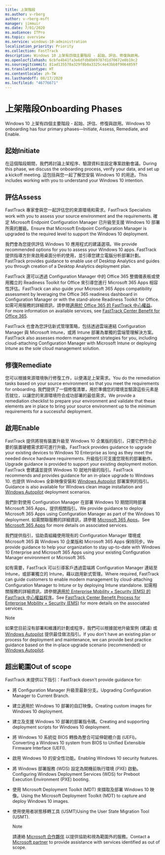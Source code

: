 ```yaml
---
title: 上架階段
ms.author: v-rberg
author: v-rberg-msft
manager: jimmuir
ms.date: 7/01/2020
ms.audience: ITPro
ms.topic: overview
ms.service: windows-10-administration
localization_priority: Priority
ms.collection: FastTrack
description: Windows 10 上架有四個主要階段 - 起始、評估、修復與啟用。
ms.openlocfilehash: 6cbfe4b41fa3e6dfdb8b69787d1d70672e0b19c2
ms.sourcegitcommit: 81ad135578a329f8b0a3325c4e43bb8f90648597
ms.translationtype: HT
ms.contentlocale: zh-TW
ms.lasthandoff: 08/17/2020
ms.locfileid: "46776671"
---
```

# <a name="onboarding-phases"></a><span data-ttu-id="58c10-103">上架階段</span><span class="sxs-lookup"><span data-stu-id="58c10-103">Onboarding Phases</span></span>

<span data-ttu-id="58c10-104">Windows 10 上架有四個主要階段 - 起始、評估、修復與啟用。</span><span class="sxs-lookup"><span data-stu-id="58c10-104">Windows 10 onboarding has four primary phases—Initiate, Assess, Remediate, and Enable.</span></span>

## <a name="initiate"></a><span data-ttu-id="58c10-105">起始</span><span class="sxs-lookup"><span data-stu-id="58c10-105">Initiate</span></span>

<span data-ttu-id="58c10-106">在這個階段期間，我們將討論上架程序、驗證資料並設定專案啟動會議。</span><span class="sxs-lookup"><span data-stu-id="58c10-106">During this phase, we discuss the onboarding process, verify your data, and set up a kickoff meeting.</span></span> <span data-ttu-id="58c10-107">這包括與您一起了解您安裝 Windows 10 的用途。</span><span class="sxs-lookup"><span data-stu-id="58c10-107">This includes working with you to understand your Windows 10 intention.</span></span>

## <a name="assess"></a><span data-ttu-id="58c10-108">評估</span><span class="sxs-lookup"><span data-stu-id="58c10-108">Assess</span></span>

<span data-ttu-id="58c10-109">FastTrack 專家會與您一起評估您的來源環境和需求。</span><span class="sxs-lookup"><span data-stu-id="58c10-109">FastTrack Specialists work with you to assess your source environment and the requirements.</span></span> <span data-ttu-id="58c10-110">確定 Microsoft Endpoint Configuration Manager 已升級至支援 Windows 10 部署所需的層級。</span><span class="sxs-lookup"><span data-stu-id="58c10-110">Ensure that Microsoft Endpoint Configuration Manager is upgraded to the required level to support the Windows 10 deployment.</span></span> 

<span data-ttu-id="58c10-111">我們會為您提供評估 Windows 10 應用程式的建議選項。</span><span class="sxs-lookup"><span data-stu-id="58c10-111">We provide recommended options for you to assess your Windows 10 apps.</span></span> <span data-ttu-id="58c10-112">FastTrack 提供指導方針來啟用桌面分析的使用，並引導您建立電腦分析部署計劃。</span><span class="sxs-lookup"><span data-stu-id="58c10-112">FastTrack provides guidance to enable use of Desktop Analytics and guides you through creation of a Desktop Analytics deployment plan.</span></span>

<span data-ttu-id="58c10-113">FastTrack 還可以透過 Configuration Manager 中的 Office 365 整備儀表板或使用獨立的 Readiness Toolkit for Office 來引導您進行 Microsoft 365 Apps 相容性評估。</span><span class="sxs-lookup"><span data-stu-id="58c10-113">FastTrack can also guide your Microsoft 365 Apps compatibility assessment by leveraging the Office 365 readiness dashboard in Configuration Manager or with the stand-alone Readiness Toolkit for Office.</span></span> <span data-ttu-id="58c10-114">如需可用服務的詳細資訊，請參閱[適用於 Office 365 的 FastTrack 中心權益](O365-fasttrack-benefit-for-office-365.md)。</span><span class="sxs-lookup"><span data-stu-id="58c10-114">For more information on available services, see [FastTrack Center Benefit for Office 365](O365-fasttrack-benefit-for-office-365.md).</span></span> 

<span data-ttu-id="58c10-115">FastTrack 也會為您評估新式管理策略，包括透過雲端連結 Configuration Manager 與 Microsoft Intune，或將 Intune 部署為單獨的雲端管理解決方案。</span><span class="sxs-lookup"><span data-stu-id="58c10-115">FastTrack also assesses modern management strategies for you, including cloud-attaching Configuration Manager with Microsoft Intune or deploying Intune as the sole cloud management solution.</span></span>

## <a name="remediate"></a><span data-ttu-id="58c10-116">修復</span><span class="sxs-lookup"><span data-stu-id="58c10-116">Remediate</span></span>

<span data-ttu-id="58c10-117">您可以根據來源環境執行修復工作，以便滿足上架需求。</span><span class="sxs-lookup"><span data-stu-id="58c10-117">You do the remediation tasks based on your source environment so that you meet the requirements for onboarding.</span></span> <span data-ttu-id="58c10-118">我們提供了一個修復清單，用於準備您的環境並驗證這些元素是否就位，以讓您的來源環境符合成功部署的最低需求。</span><span class="sxs-lookup"><span data-stu-id="58c10-118">We provide a remediation checklist to prepare your environment and validate that these elements are in place to bring your source environment up to the minimum requirements for a successful deployment.</span></span> 

## <a name="enable"></a><span data-ttu-id="58c10-119">啟用</span><span class="sxs-lookup"><span data-stu-id="58c10-119">Enable</span></span>

<span data-ttu-id="58c10-120">FastTrack 提供將現有裝置升級至 Windows 10 企業版的指引，只要它們符合必要的裝置硬體需求即可進行升級。</span><span class="sxs-lookup"><span data-stu-id="58c10-120">FastTrack provides guidance to upgrade your existing devices to Windows 10 Enterprise as long as they meet the needed device hardware requirements.</span></span> <span data-ttu-id="58c10-121">升級指引可支援您現有的部署動作。</span><span class="sxs-lookup"><span data-stu-id="58c10-121">Upgrade guidance is provided to support your existing deployment motion.</span></span> <span data-ttu-id="58c10-122">FastTrack 會建議並提供 Windows 10 就地升級的指引。</span><span class="sxs-lookup"><span data-stu-id="58c10-122">FastTrack recommends and provides guidance for an in-place upgrade to Windows 10.</span></span> <span data-ttu-id="58c10-123">也提供 Windows 全新映像安裝和 [Windows Autopilot](EMS-onboarding-phases.md#windows-autopilot) 部署案例的指引。</span><span class="sxs-lookup"><span data-stu-id="58c10-123">Guidance is also available for Windows clean image installation and [Windows Autopilot](EMS-onboarding-phases.md#windows-autopilot) deployment scenarios.</span></span> 

<span data-ttu-id="58c10-124">我們針對使用 Configuration Manager 在部署 Windows 10 期間同時部署 Microsoft 365 Apps，提供相關指引。</span><span class="sxs-lookup"><span data-stu-id="58c10-124">We provide guidance to deploy Microsoft 365 Apps using Configuration Manager as part of the Windows 10 deployment.</span></span> <span data-ttu-id="58c10-125">如需關聯服務的詳細資訊，請參閱 [Microsoft 365 Apps](O365-onboarding-and-migration.md#microsoft-365-apps)。</span><span class="sxs-lookup"><span data-stu-id="58c10-125">See [Microsoft 365 Apps](O365-onboarding-and-migration.md#microsoft-365-apps) for more details on associated services.</span></span>

<span data-ttu-id="58c10-126">我們提供指引，協助貴組織使用現有的 Configuration Manager 環境或 Microsoft 365 與 Windows 10 企業版和 Microsoft 365 Apps 保持同步。</span><span class="sxs-lookup"><span data-stu-id="58c10-126">We provide guidance to help your organization to stay up-to-date with Windows 10 Enterprise and Microsoft 365 Apps using your existing Configuration Manager environment or Microsoft 365.</span></span>

<span data-ttu-id="58c10-127">如有需要，FastTrack 可以引導客戶透過雲端將 Configuration Manager 連結至 Intune，或部署獨立的 Intune，藉以啟用新式管理。</span><span class="sxs-lookup"><span data-stu-id="58c10-127">Where required, FastTrack can guide customers to enable modern management by cloud-attaching Configuration Manager to Intune or by deploying Intune standalone.</span></span> <span data-ttu-id="58c10-128">如需相關服務的詳細資訊，請參閱[適用於 Enterprise Mobility + Security (EMS) 的 FastTrack 中心權益程序](EMS-fasttrack-process.md)。</span><span class="sxs-lookup"><span data-stu-id="58c10-128">See [FastTrack Center Benefit Process for Enterprise Mobility + Security (EMS)](EMS-fasttrack-process.md) for more details on the associated services.</span></span>

> [!NOTE]
> <span data-ttu-id="58c10-129">如果您目前沒有部署和維護的計劃或程序，我們可以根據就地升級案例 (建議) 或 [Windows Autopilot](EMS-onboarding-phases.md#windows-autopilot) 提供最佳做法指引。</span><span class="sxs-lookup"><span data-stu-id="58c10-129">If you don't have an existing plan or process for deployment and maintenance, we can provide best practice guidance based on the in-place upgrade scenario (recommended) or [Windows Autopilot](EMS-onboarding-phases.md#windows-autopilot).</span></span>

## <a name="out-of-scope"></a><span data-ttu-id="58c10-130">超出範圍</span><span class="sxs-lookup"><span data-stu-id="58c10-130">Out of scope</span></span>

<span data-ttu-id="58c10-131">FastTrack 未提供以下指引：</span><span class="sxs-lookup"><span data-stu-id="58c10-131">FastTrack doesn't provide guidance for:</span></span>

- <span data-ttu-id="58c10-132">將 Configuration Manager 升級至最新分支。</span><span class="sxs-lookup"><span data-stu-id="58c10-132">Upgrading Configuration Manager to Current Branch.</span></span>
- <span data-ttu-id="58c10-133">建立適用於 Windows 10 部署的自訂映像。</span><span class="sxs-lookup"><span data-stu-id="58c10-133">Creating custom images for Windows 10 deployment.</span></span>
- <span data-ttu-id="58c10-134">建立及支援 Windows 10 部署的部署指令碼。</span><span class="sxs-lookup"><span data-stu-id="58c10-134">Creating and supporting deployment scripts for Windows 10 deployment.</span></span>
- <span data-ttu-id="58c10-135">將 Windows 10 系統從 BIOS 轉換為整合可延伸韌體介面 (UEFI)。</span><span class="sxs-lookup"><span data-stu-id="58c10-135">Converting a Windows 10 system from BIOS to Unified Extensible Firmware Interface (UEFI).</span></span>
- <span data-ttu-id="58c10-136">啟用 Windows 10 的安全性功能。</span><span class="sxs-lookup"><span data-stu-id="58c10-136">Enabling Windows 10 security features.</span></span> 
- <span data-ttu-id="58c10-137">將 Windows 部署服務 (WDS) 設定為開機前執行環境 (PXE) 啟動。</span><span class="sxs-lookup"><span data-stu-id="58c10-137">Configuring Windows Deployment Services (WDS) for Preboot Execution Environment (PXE) booting.</span></span>
- <span data-ttu-id="58c10-138">使用 Microsoft Deployment Toolkit (MDT) 來擷取及部署 Windows 10 映像。</span><span class="sxs-lookup"><span data-stu-id="58c10-138">Using the Microsoft Deployment Toolkit (MDT) to capture and deploy Windows 10 images.</span></span>
- <span data-ttu-id="58c10-139">使用使用者狀態移轉工具 (USMT)</span><span class="sxs-lookup"><span data-stu-id="58c10-139">Using the User State Migration Tool (USMT).</span></span>

  > [!NOTE]
  > <span data-ttu-id="58c10-140">請連絡 [Microsoft 合作夥伴](https://go.microsoft.com/fwlink/?linkid=2080150) 以提供協助和視為範圍外的服務。</span><span class="sxs-lookup"><span data-stu-id="58c10-140">Contact a [Microsoft partner](https://go.microsoft.com/fwlink/?linkid=2080150) to provide assistance with services identified as out of scope.</span></span>

 